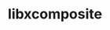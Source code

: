 ---
title: "libxcomposite"
layout: cache
categories: [package, develop]
meta: {"compilers": ["gcc@11.4.0", "gcc@13.2.0"], "num_specs": 47, "num_specs_by_stack": {"hep": 47, "root": 47}, "oss": ["ubuntu22.04", "ubuntu24.04"], "platforms": ["linux"], "stacks": ["hep", "root"], "targets": ["x86_64_v3"], "versions": ["0.4.6"]}
spec_details: [{"compiler": "gcc@11.4.0", "hash": "37ygdnpzac5gmdp6kdbtrkb45nr24ohg", "os": "ubuntu22.04", "platform": "linux", "size": "-", "stacks": ["hep", "root"], "target": "x86_64_v3", "variants": ["build_system=autotools"], "versions": ["0.4.6"]}, {"compiler": "gcc@11.4.0", "hash": "3czufuwsn6zmedmvkgf4q2xnx2vadde7", "os": "ubuntu22.04", "platform": "linux", "size": "-", "stacks": ["hep", "root"], "target": "x86_64_v3", "variants": ["build_system=autotools"], "versions": ["0.4.6"]}, {"compiler": "gcc@13.2.0", "hash": "3kxhvqnozqpalo65n4tatu4f7cpavequ", "os": "ubuntu24.04", "platform": "linux", "size": "-", "stacks": ["hep", "root"], "target": "x86_64_v3", "variants": ["build_system=autotools"], "versions": ["0.4.6"]}, {"compiler": "gcc@11.4.0", "hash": "56i6xxufnlwbsyenv5mx7va6rd7nix5l", "os": "ubuntu22.04", "platform": "linux", "size": "-", "stacks": ["hep", "root"], "target": "x86_64_v3", "variants": ["build_system=autotools"], "versions": ["0.4.6"]}, {"compiler": "gcc@11.4.0", "hash": "573zk2dg2m3gidfu4puffath6hdtq56a", "os": "ubuntu22.04", "platform": "linux", "size": "-", "stacks": ["hep", "root"], "target": "x86_64_v3", "variants": ["build_system=autotools"], "versions": ["0.4.6"]}, {"compiler": "gcc@13.2.0", "hash": "76jjb7azclnub542u5s74mumj6swn62w", "os": "ubuntu24.04", "platform": "linux", "size": "-", "stacks": ["hep", "root"], "target": "x86_64_v3", "variants": ["build_system=autotools"], "versions": ["0.4.6"]}, {"compiler": "gcc@11.4.0", "hash": "7xaso7pu43mg6m23qacvpki34feizdkg", "os": "ubuntu22.04", "platform": "linux", "size": "-", "stacks": ["hep", "root"], "target": "x86_64_v3", "variants": ["build_system=autotools"], "versions": ["0.4.6"]}, {"compiler": "gcc@11.4.0", "hash": "bfxyraxova33547wgyr5avhziwqnk2ui", "os": "ubuntu22.04", "platform": "linux", "size": "-", "stacks": ["hep", "root"], "target": "x86_64_v3", "variants": ["build_system=autotools"], "versions": ["0.4.6"]}, {"compiler": "gcc@11.4.0", "hash": "bga2xaf425jrz7vjrv75jgxyzln6hbl3", "os": "ubuntu22.04", "platform": "linux", "size": "-", "stacks": ["hep", "root"], "target": "x86_64_v3", "variants": ["build_system=autotools"], "versions": ["0.4.6"]}, {"compiler": "gcc@11.4.0", "hash": "birnvomrvt6suuifjoulol4kwqfn7trh", "os": "ubuntu22.04", "platform": "linux", "size": "-", "stacks": ["hep", "root"], "target": "x86_64_v3", "variants": ["build_system=autotools"], "versions": ["0.4.6"]}, {"compiler": "gcc@11.4.0", "hash": "c7kz3m6ygipbhhhhseiaykjtf4sjjhfl", "os": "ubuntu22.04", "platform": "linux", "size": "-", "stacks": ["hep", "root"], "target": "x86_64_v3", "variants": ["build_system=autotools"], "versions": ["0.4.6"]}, {"compiler": "gcc@11.4.0", "hash": "eokcgq3l6ewt2kzgmn6f4nyprcbcyvob", "os": "ubuntu22.04", "platform": "linux", "size": "-", "stacks": ["hep", "root"], "target": "x86_64_v3", "variants": ["build_system=autotools"], "versions": ["0.4.6"]}, {"compiler": "gcc@13.2.0", "hash": "ep4qfge3y6pbzp535gjtyw6msfepqp3e", "os": "ubuntu24.04", "platform": "linux", "size": "-", "stacks": ["hep", "root"], "target": "x86_64_v3", "variants": ["build_system=autotools"], "versions": ["0.4.6"]}, {"compiler": "gcc@11.4.0", "hash": "fpfxzcsxg5hftfqohcytq4ynlauykl2y", "os": "ubuntu22.04", "platform": "linux", "size": "-", "stacks": ["hep", "root"], "target": "x86_64_v3", "variants": ["build_system=autotools"], "versions": ["0.4.6"]}, {"compiler": "gcc@11.4.0", "hash": "fq565nzsslolkyh2vy5jr5cpdgas3fx6", "os": "ubuntu22.04", "platform": "linux", "size": "-", "stacks": ["hep", "root"], "target": "x86_64_v3", "variants": ["build_system=autotools"], "versions": ["0.4.6"]}, {"compiler": "gcc@13.2.0", "hash": "fqzcjn2cge5azlbrwigpew4rkcg4uabo", "os": "ubuntu24.04", "platform": "linux", "size": "-", "stacks": ["hep", "root"], "target": "x86_64_v3", "variants": ["build_system=autotools"], "versions": ["0.4.6"]}, {"compiler": "gcc@11.4.0", "hash": "fvhc7vvt3rf46x7ihx5fvob7ialu6uab", "os": "ubuntu22.04", "platform": "linux", "size": "-", "stacks": ["hep", "root"], "target": "x86_64_v3", "variants": ["build_system=autotools"], "versions": ["0.4.6"]}, {"compiler": "gcc@13.2.0", "hash": "gj5obhxjpjo5yae3olefo6zeed2khfeu", "os": "ubuntu24.04", "platform": "linux", "size": "-", "stacks": ["hep", "root"], "target": "x86_64_v3", "variants": ["build_system=autotools"], "versions": ["0.4.6"]}, {"compiler": "gcc@13.2.0", "hash": "gko7uuu42whmvcvd53n4kypvtzhyi6h2", "os": "ubuntu24.04", "platform": "linux", "size": "-", "stacks": ["hep", "root"], "target": "x86_64_v3", "variants": ["build_system=autotools"], "versions": ["0.4.6"]}, {"compiler": "gcc@11.4.0", "hash": "hjwohch6k4735djgszko3mcmnjkmw267", "os": "ubuntu22.04", "platform": "linux", "size": "-", "stacks": ["hep", "root"], "target": "x86_64_v3", "variants": ["build_system=autotools"], "versions": ["0.4.6"]}, {"compiler": "gcc@11.4.0", "hash": "iveewp42jo6c2ztnb4uh7htmtgp24t2d", "os": "ubuntu22.04", "platform": "linux", "size": "-", "stacks": ["hep", "root"], "target": "x86_64_v3", "variants": ["build_system=autotools"], "versions": ["0.4.6"]}, {"compiler": "gcc@11.4.0", "hash": "j2mcls55oqenx2ib3dj5czscxr4tb7lz", "os": "ubuntu22.04", "platform": "linux", "size": "-", "stacks": ["hep", "root"], "target": "x86_64_v3", "variants": ["build_system=autotools"], "versions": ["0.4.6"]}, {"compiler": "gcc@13.2.0", "hash": "jdost2ntjao3cqnnbnq2lqne7bsl2hkm", "os": "ubuntu24.04", "platform": "linux", "size": "-", "stacks": ["hep", "root"], "target": "x86_64_v3", "variants": ["build_system=autotools"], "versions": ["0.4.6"]}, {"compiler": "gcc@11.4.0", "hash": "klbzhtqcpwk2z2vq55cxapc27gsnig3j", "os": "ubuntu22.04", "platform": "linux", "size": "-", "stacks": ["hep", "root"], "target": "x86_64_v3", "variants": ["build_system=autotools"], "versions": ["0.4.6"]}, {"compiler": "gcc@11.4.0", "hash": "lozjithn356fo54gkcy7lead4safpeib", "os": "ubuntu22.04", "platform": "linux", "size": "-", "stacks": ["hep", "root"], "target": "x86_64_v3", "variants": ["build_system=autotools"], "versions": ["0.4.6"]}, {"compiler": "gcc@13.2.0", "hash": "lvmg4gneympbqenrjceobjhtjbxlvg3x", "os": "ubuntu24.04", "platform": "linux", "size": "-", "stacks": ["hep", "root"], "target": "x86_64_v3", "variants": ["build_system=autotools"], "versions": ["0.4.6"]}, {"compiler": "gcc@11.4.0", "hash": "mcobztcajj4xubfvsrfqd5auysmazrk4", "os": "ubuntu22.04", "platform": "linux", "size": "-", "stacks": ["hep", "root"], "target": "x86_64_v3", "variants": ["build_system=autotools"], "versions": ["0.4.6"]}, {"compiler": "gcc@11.4.0", "hash": "mvbtuv3uvtnhlqsudhky6xoblu7q7ok4", "os": "ubuntu22.04", "platform": "linux", "size": "-", "stacks": ["hep", "root"], "target": "x86_64_v3", "variants": ["build_system=autotools"], "versions": ["0.4.6"]}, {"compiler": "gcc@11.4.0", "hash": "n2fsgedanfp3otl7ksmfk6ekdonahfhn", "os": "ubuntu22.04", "platform": "linux", "size": "-", "stacks": ["hep", "root"], "target": "x86_64_v3", "variants": ["build_system=autotools"], "versions": ["0.4.6"]}, {"compiler": "gcc@13.2.0", "hash": "n3szxv5om64t2sp75fbhed5y4qwad6uc", "os": "ubuntu24.04", "platform": "linux", "size": "-", "stacks": ["hep", "root"], "target": "x86_64_v3", "variants": ["build_system=autotools"], "versions": ["0.4.6"]}, {"compiler": "gcc@11.4.0", "hash": "nbtax6pots4qfawwsfxvsntkzxhwpzhk", "os": "ubuntu22.04", "platform": "linux", "size": "-", "stacks": ["hep", "root"], "target": "x86_64_v3", "variants": ["build_system=autotools"], "versions": ["0.4.6"]}, {"compiler": "gcc@11.4.0", "hash": "ogs6zo3voligyd4pp7j37qbcra6eysqp", "os": "ubuntu22.04", "platform": "linux", "size": "-", "stacks": ["hep", "root"], "target": "x86_64_v3", "variants": ["build_system=autotools"], "versions": ["0.4.6"]}, {"compiler": "gcc@13.2.0", "hash": "ookdlwqur7hcjtwjdyustczijczayiyl", "os": "ubuntu24.04", "platform": "linux", "size": "-", "stacks": ["hep", "root"], "target": "x86_64_v3", "variants": ["build_system=autotools"], "versions": ["0.4.6"]}, {"compiler": "gcc@11.4.0", "hash": "os5lpni7n3ww5cyc2sus2b53cmepvaa3", "os": "ubuntu22.04", "platform": "linux", "size": "-", "stacks": ["hep", "root"], "target": "x86_64_v3", "variants": ["build_system=autotools"], "versions": ["0.4.6"]}, {"compiler": "gcc@11.4.0", "hash": "osfuq7t2pgx26hdrd4zna75yxb7drdw6", "os": "ubuntu22.04", "platform": "linux", "size": "-", "stacks": ["hep", "root"], "target": "x86_64_v3", "variants": ["build_system=autotools"], "versions": ["0.4.6"]}, {"compiler": "gcc@11.4.0", "hash": "p2jfqc5cn2mzk2d25427potxzvqfvyn7", "os": "ubuntu22.04", "platform": "linux", "size": "-", "stacks": ["hep", "root"], "target": "x86_64_v3", "variants": ["build_system=autotools"], "versions": ["0.4.6"]}, {"compiler": "gcc@11.4.0", "hash": "pdlx2wix34mrsbhe2frsuj32bzd7nqhb", "os": "ubuntu22.04", "platform": "linux", "size": "-", "stacks": ["hep", "root"], "target": "x86_64_v3", "variants": ["build_system=autotools"], "versions": ["0.4.6"]}, {"compiler": "gcc@11.4.0", "hash": "rb7mseaka3s4jbalq4ccpwjvsj2skbjh", "os": "ubuntu22.04", "platform": "linux", "size": "-", "stacks": ["hep", "root"], "target": "x86_64_v3", "variants": ["build_system=autotools"], "versions": ["0.4.6"]}, {"compiler": "gcc@11.4.0", "hash": "uem4kgyvlb2ijleweg2u7k5pxwv7wull", "os": "ubuntu22.04", "platform": "linux", "size": "-", "stacks": ["hep", "root"], "target": "x86_64_v3", "variants": ["build_system=autotools"], "versions": ["0.4.6"]}, {"compiler": "gcc@11.4.0", "hash": "uxum4rx5cuiwaltm2ecw5ftmcav6ql42", "os": "ubuntu22.04", "platform": "linux", "size": "-", "stacks": ["hep", "root"], "target": "x86_64_v3", "variants": ["build_system=autotools"], "versions": ["0.4.6"]}, {"compiler": "gcc@13.2.0", "hash": "wdcsjt4f6qeplxvqv6zfvlradio4ebem", "os": "ubuntu24.04", "platform": "linux", "size": "-", "stacks": ["hep", "root"], "target": "x86_64_v3", "variants": ["build_system=autotools"], "versions": ["0.4.6"]}, {"compiler": "gcc@13.2.0", "hash": "x2mfhnisn7spunvdy5rkhaqsuijxkchg", "os": "ubuntu24.04", "platform": "linux", "size": "-", "stacks": ["hep", "root"], "target": "x86_64_v3", "variants": ["build_system=autotools"], "versions": ["0.4.6"]}, {"compiler": "gcc@11.4.0", "hash": "x5erl3by3bkdsrchni4m5wk3vrowv73o", "os": "ubuntu22.04", "platform": "linux", "size": "-", "stacks": ["hep", "root"], "target": "x86_64_v3", "variants": ["build_system=autotools"], "versions": ["0.4.6"]}, {"compiler": "gcc@11.4.0", "hash": "xd7kli6a6uuqzhmogu6vu3jgnvr5c4ce", "os": "ubuntu22.04", "platform": "linux", "size": "-", "stacks": ["hep", "root"], "target": "x86_64_v3", "variants": ["build_system=autotools"], "versions": ["0.4.6"]}, {"compiler": "gcc@13.2.0", "hash": "y7ejveutmn5iaufbk2mqvxg244q5u7y5", "os": "ubuntu24.04", "platform": "linux", "size": "-", "stacks": ["hep", "root"], "target": "x86_64_v3", "variants": ["build_system=autotools"], "versions": ["0.4.6"]}, {"compiler": "gcc@13.2.0", "hash": "zrec2ogq5anfcuajcqewdexj5d7a363o", "os": "ubuntu24.04", "platform": "linux", "size": "-", "stacks": ["hep", "root"], "target": "x86_64_v3", "variants": ["build_system=autotools"], "versions": ["0.4.6"]}, {"compiler": "gcc@11.4.0", "hash": "zrielvv5taqfigas45ihxgbbvpy7yuyo", "os": "ubuntu22.04", "platform": "linux", "size": "-", "stacks": ["hep", "root"], "target": "x86_64_v3", "variants": ["build_system=autotools"], "versions": ["0.4.6"]}]
---